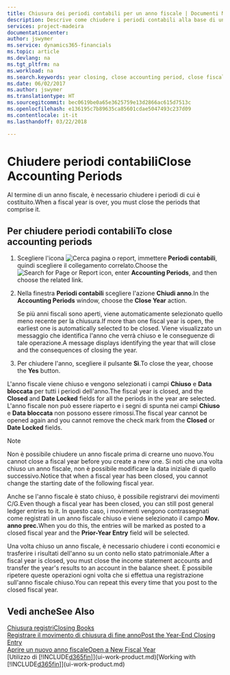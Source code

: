 ```yaml
---
title: Chiusura dei periodi contabili per un anno fiscale | Documenti Microsoft
description: Descrive come chiudere i periodi contabili alla base di un anno fiscale.
services: project-madeira
documentationcenter: 
author: jswymer
ms.service: dynamics365-financials
ms.topic: article
ms.devlang: na
ms.tgt_pltfrm: na
ms.workload: na
ms.search.keywords: year closing, close accounting period, close fiscal year, bank account detailed trial balance
ms.date: 06/02/2017
ms.author: jswymer
ms.translationtype: HT
ms.sourcegitcommit: bec0619be0a65e3625759e13d2866ac615d7513c
ms.openlocfilehash: e136195c7b89635ca85601cdae5047493c237d09
ms.contentlocale: it-it
ms.lasthandoff: 03/22/2018

---
```

# <a name="close-accounting-periods"></a><span data-ttu-id="2e47d-103">Chiudere periodi contabili</span><span class="sxs-lookup"><span data-stu-id="2e47d-103">Close Accounting Periods</span></span>
<span data-ttu-id="2e47d-104">Al termine di un anno fiscale, è necessario chiudere i periodi di cui è costituito.</span><span class="sxs-lookup"><span data-stu-id="2e47d-104">When a fiscal year is over, you must close the periods that comprise it.</span></span>

## <a name="to-close-accounting-periods"></a><span data-ttu-id="2e47d-105">Per chiudere periodi contabili</span><span class="sxs-lookup"><span data-stu-id="2e47d-105">To close accounting periods</span></span>
1. <span data-ttu-id="2e47d-106">Scegliere l'icona ![Cerca pagina o report](media/ui-search/search_small.png "icona Cerca pagina o report"), immettere **Periodi contabili**, quindi scegliere il collegamento correlato.</span><span class="sxs-lookup"><span data-stu-id="2e47d-106">Choose the ![Search for Page or Report](media/ui-search/search_small.png "Search for Page or Report icon") icon, enter **Accounting Periods**, and then choose the related link.</span></span>
2. <span data-ttu-id="2e47d-107">Nella finestra **Periodi contabili** scegliere l'azione **Chiudi anno**.</span><span class="sxs-lookup"><span data-stu-id="2e47d-107">In the **Accounting Periods** window, choose the **Close Year** action.</span></span>

    <span data-ttu-id="2e47d-108">Se più anni fiscali sono aperti, viene automaticamente selezionato quello meno recente per la chiusura.</span><span class="sxs-lookup"><span data-stu-id="2e47d-108">If more than one fiscal year is open, the earliest one is automatically selected to be closed.</span></span> <span data-ttu-id="2e47d-109">Viene visualizzato un messaggio che identifica l'anno che verrà chiuso e le conseguenze di tale operazione.</span><span class="sxs-lookup"><span data-stu-id="2e47d-109">A message displays identifying the year that will close and the consequences of closing the year.</span></span>
3. <span data-ttu-id="2e47d-110">Per chiudere l'anno, scegliere il pulsante **Sì**.</span><span class="sxs-lookup"><span data-stu-id="2e47d-110">To close the year, choose the **Yes** button.</span></span>

<span data-ttu-id="2e47d-111">L'anno fiscale viene chiuso e vengono selezionati i campi **Chiuso** e **Data bloccata** per tutti i periodi dell'anno.</span><span class="sxs-lookup"><span data-stu-id="2e47d-111">The fiscal year is closed, and the **Closed** and **Date Locked** fields for all the periods in the year are selected.</span></span> <span data-ttu-id="2e47d-112">L'anno fiscale non può essere riaperto e i segni di spunta nei campi **Chiuso** e **Data bloccata** non possono essere rimossi.</span><span class="sxs-lookup"><span data-stu-id="2e47d-112">The fiscal year cannot be opened again and you cannot remove the check mark from the **Closed** or **Date Locked** fields.</span></span>

> [!NOTE]  
>   <span data-ttu-id="2e47d-113">Non è possibile chiudere un anno fiscale prima di crearne uno nuovo.</span><span class="sxs-lookup"><span data-stu-id="2e47d-113">You cannot close a fiscal year before you create a new one.</span></span> <span data-ttu-id="2e47d-114">Si noti che una volta chiuso un anno fiscale, non è possibile modificare la data iniziale di quello successivo.</span><span class="sxs-lookup"><span data-stu-id="2e47d-114">Notice that when a fiscal year has been closed, you cannot change the starting date of the following fiscal year.</span></span>

<span data-ttu-id="2e47d-115">Anche se l'anno fiscale è stato chiuso, è possibile registrarvi dei movimenti C/G.</span><span class="sxs-lookup"><span data-stu-id="2e47d-115">Even though a fiscal year has been closed, you can still post general ledger entries to it.</span></span> <span data-ttu-id="2e47d-116">In questo caso, i movimenti vengono contrassegnati come registrati in un anno fiscale chiuso e viene selezionato il campo **Mov. anno prec.**</span><span class="sxs-lookup"><span data-stu-id="2e47d-116">When you do this, the entries will be marked as posted to a closed fiscal year and the **Prior-Year Entry** field will be selected.</span></span>

<span data-ttu-id="2e47d-117">Una volta chiuso un anno fiscale, è necessario chiudere i conti economici e trasferire i risultati dell'anno su un conto nello stato patrimoniale.</span><span class="sxs-lookup"><span data-stu-id="2e47d-117">After a fiscal year is closed, you must close the income statement accounts and transfer the year's results to an account in the balance sheet.</span></span> <span data-ttu-id="2e47d-118">È possibile ripetere queste operazioni ogni volta che si effettua una registrazione sull'anno fiscale chiuso.</span><span class="sxs-lookup"><span data-stu-id="2e47d-118">You can repeat this every time that you post to the closed fiscal year.</span></span>

## <a name="see-also"></a><span data-ttu-id="2e47d-119">Vedi anche</span><span class="sxs-lookup"><span data-stu-id="2e47d-119">See Also</span></span>
[<span data-ttu-id="2e47d-120">Chiusura registri</span><span class="sxs-lookup"><span data-stu-id="2e47d-120">Closing Books</span></span>](year-close-books.md)  
[<span data-ttu-id="2e47d-121">Registrare il movimento di chiusura di fine anno</span><span class="sxs-lookup"><span data-stu-id="2e47d-121">Post the Year-End Closing Entry</span></span>](year-how-post-year-end-close-entry.md)  
[<span data-ttu-id="2e47d-122">Aprire un nuovo anno fiscale</span><span class="sxs-lookup"><span data-stu-id="2e47d-122">Open a New Fiscal Year</span></span>](finance-how-open-new-fiscal-year.md)  
<span data-ttu-id="2e47d-123">[Utilizzo di [!INCLUDE[d365fin](includes/d365fin_md.md)]](ui-work-product.md)</span><span class="sxs-lookup"><span data-stu-id="2e47d-123">[Working with [!INCLUDE[d365fin](includes/d365fin_md.md)]](ui-work-product.md)</span></span>

